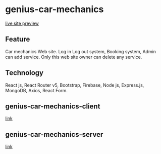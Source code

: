 # genius-car-mechanics
[live site preview](https://m-genius-car-mechanic.web.app/)

## Feature 
Car mechanics Web site. Log in Log out system, Booking system, Admin can add service. Only this web site owner can delete any  service. 

## Technology
React js, React Router v5, Bootstrap, Firebase, Node js, Express.js, MongoDB, Axios, React Form.

## genius-car-mechanics-client
[link](https://github.com/mdmehedyhassan/genius-car-mechanics-clint)

## genius-car-mechanics-server
[link](https://github.com/mdmehedyhassan/genius-car-mechanics-server)
